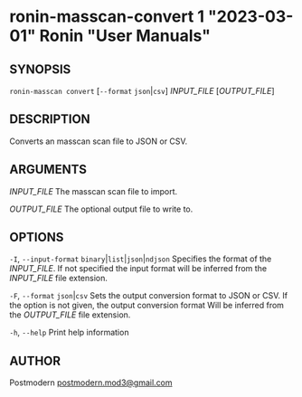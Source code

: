 # ronin-masscan-convert 1 "2023-03-01" Ronin "User Manuals"

## SYNOPSIS

`ronin-masscan convert` [`--format` `json`\|`csv`] *INPUT_FILE* [*OUTPUT_FILE*]

## DESCRIPTION

Converts an masscan scan file to JSON or CSV.

## ARGUMENTS

*INPUT_FILE*
  The masscan scan file to import.

*OUTPUT_FILE*
  The optional output file to write to.

## OPTIONS

`-I`, `--input-format` `binary`\|`list`\|`json`\|`ndjson`
  Specifies the format of the *INPUT_FILE*. If not specified the input format
  will be inferred from the *INPUT_FILE* file extension.

`-F`, `--format` `json`|`csv`
  Sets the output conversion format to JSON or CSV. If the option is not given,
  the output conversion format Will be inferred from the *OUTPUT_FILE* file
  extension.

`-h`, `--help`
  Print help information

## AUTHOR

Postmodern <postmodern.mod3@gmail.com>

